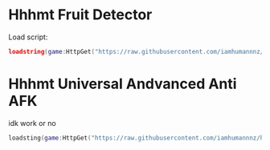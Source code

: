 # Hhhmt Fruit Detector
Load script:
```lua
loadstring(game:HttpGet("https://raw.githubusercontent.com/iamhumannnz/hhhmt/main/Hhhmt-Fruit-Detector"))()
```
# Hhhmt Universal Andvanced Anti AFK
idk work or no
```lua
loadsting(game:HttpGet("https://raw.githubusercontent.com/iamhumannnz/hhhmt/main/Library.txt"))()
```
